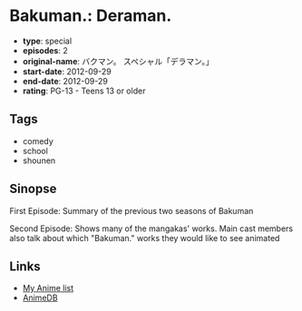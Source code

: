 # Bakuman.: Deraman.

-   **type**: special
-   **episodes**: 2
-   **original-name**: バクマン。 スペシャル「デラマン。」
-   **start-date**: 2012-09-29
-   **end-date**: 2012-09-29
-   **rating**: PG-13 - Teens 13 or older

## Tags

-   comedy
-   school
-   shounen

## Sinopse

First Episode: Summary of the previous two seasons of Bakuman

Second Episode: Shows many of the mangakas' works. Main cast members also talk about which "Bakuman." works they would like to see animated

## Links

-   [My Anime list](https://myanimelist.net/anime/15711/Bakuman__Deraman)
-   [AnimeDB](http://anidb.info/perl-bin/animedb.pl?show=anime&aid=8836)
